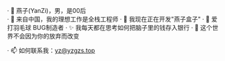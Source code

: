· 👋 燕子(YanZi)，男，是00后<BR/>
· 🔴 来自中国，我的理想工作是全栈工程师
· 🔭 我现在正在开发"燕子盒子"
· 👯 爱打羽毛球 BUG制造者 
· ✨ 我每天都在思考如何把脑子里的钱存入银行
· 🥇 这个世界不会因为你的放弃而改变

· 📫 如何联系我：yz@yzgzs.top
